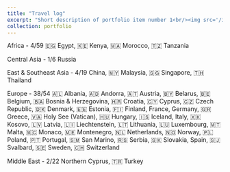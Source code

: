 ```yaml
---
title: "Travel log"
excerpt: "Short description of portfolio item number 1<br/><img src='/images/500x300.png'>"
collection: portfolio
---
```


Africa - 4/59
🇪🇬 Egypt, 🇰🇪 Kenya, 🇲🇦 Morocco, 🇹🇿 Tanzania

Central Asia - 1/6
 Russia

East & Southeast Asia - 4/19
 China, 🇲🇾 Malaysia, 🇸🇬 Singapore, 🇹🇭 Thailand

Europe - 38/54
🇦🇱 Albania, 🇦🇩 Andorra, 🇦🇹 Austria, 🇧🇾 Belarus, 🇧🇪 Belgium, 🇧🇦 Bosnia & Herzegovina, 🇭🇷 Croatia, 🇨🇾 Cyprus, 🇨🇿 Czech Republic, 🇩🇰 Denmark, 🇪🇪 Estonia, 🇫🇮 Finland,  France,  Germany, 🇬🇷 Greece, 🇻🇦 Holy See (Vatican), 🇭🇺 Hungary, 🇮🇸 Iceland,  Italy, 🇽🇰 Kosovo, 🇱🇻 Latvia, 🇱🇮 Liechtenstein, 🇱🇹 Lithuania, 🇱🇺 Luxembourg, 🇲🇹 Malta, 🇲🇨 Monaco, 🇲🇪 Montenegro, 🇳🇱 Netherlands, 🇳🇴 Norway, 🇵🇱 Poland, 🇵🇹 Portugal, 🇸🇲 San Marino, 🇷🇸 Serbia, 🇸🇰 Slovakia,  Spain, 🇸🇯 Svalbard, 🇸🇪 Sweden, 🇨🇭 Switzerland

Middle East - 2/22
 Northern Cyprus, 🇹🇷 Turkey 
